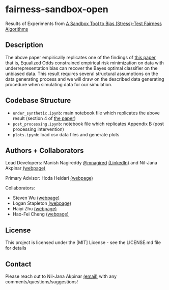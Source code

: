 # fairness-sandbox-open

Results of Experiments from [A Sandbox Tool to Bias (Stress)-Test Fairness Algorithms](https://arxiv.org/pdf/2204.10233)

## Description

The above paper empirically replicates one of the findings of [this paper](https://arxiv.org/abs/2204.10233), that is, Equalized Odds constrained empirical risk minimization on data with underrepresentation bias can recover the Bayes optimal classifier on the unbiased data. This result requires several structural assumptions on the data generating process and we will draw on the described data generating procedure when simulating data for our simulation.

## Codebase Structure

* `under_synthetic.ipynb`: main notebook file which replicates the above result (section 4 of [the paper]((https://arxiv.org/pdf/2204.10233)))
* `post_processing.ipynb`: notebook file which replicates Appendix B (post processing intervention)
* `plots.ipynb`: load csv data files and generate plots

## Authors + Collaborators

Lead Developers: Manish Nagireddy [@mnagired](http://twitter.com/mnagired) [(LinkedIn)](https://www.linkedin.com/in/mnagireddy/) and Nil-Jana Akpinar [(webpage)](http://nakpinar.github.io)

Primary Advisor: Hoda Heidari [(webpage)](https://www.cs.cmu.edu/~hheidari/)

Collaborators:
   *  Steven Wu [(webpage)](http://zstevenwu.com)
   *  Logan Stapleton [(webpage)](http://loganstapleton.com)
   *  Haiyi Zhu [(webpage)](http://haiyizhu.com)
   *  Hao-Fei Cheng [(webpage)](https://www-users.cse.umn.edu/~cheng635/)

## License

This project is licensed under the [MIT] License - see the LICENSE.md file for details


## Contact

Please reach out to Nil-Jana Akpinar [(email)](mailto:nakpinar@andrew.cmu.edu) with any comments/questions/suggestions!

